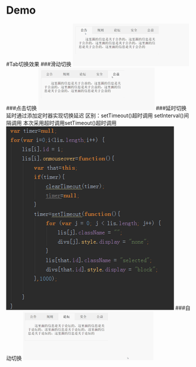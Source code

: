 # Demo
#Tab切换效果
###滑动切换
![image](https://github.com/VincyH/Demo/blob/master/Tab%E5%88%87%E6%8D%A2%E6%95%88%E6%9E%9C/switch_slide/switch_1.gif)
###点击切换
![image](https://github.com/VincyH/Demo/blob/master/Tab%E5%88%87%E6%8D%A2%E6%95%88%E6%9E%9C/switch_click/switch_2.gif)
###延时切换
   延时通过添加定时器实现切换延迟
   区别：setTimeout()超时调用
         setInterval()间隔调用
   本次采用超时调用setTimeout()超时调用
![image](https://github.com/VincyH/Demo/blob/master/Tab%E5%88%87%E6%8D%A2%E6%95%88%E6%9E%9C/switch_slide(timeout)/1.png)
###自动切换
![image](https://github.com/VincyH/Demo/blob/master/Tab%E5%88%87%E6%8D%A2%E6%95%88%E6%9E%9C/switch_auto/switch_3.gif)
